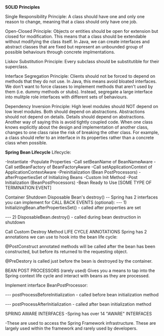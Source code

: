 **SOLID Principles**

Single Responsibility Principle: A class should have one and only one reason to change, meaning that a class should only have one job.

Open-Closed Principle: Objects or entities should be open for extension but closed for modification. This means that a class should be extendable without modifying the class itself. In Java, we can create interfaces and abstract classes that are fixed but represent an unbounded group of possible behaviours through concrete implmentations.

Liskov Substitution Principle: Every subclass should be substitutible for their superclass.

Interface Segregation Principle: Clients should not be forced to depend on methods that they do not use. In Java, this means avoid bloated interfaces. We don't want to force classes to implement methods that aren't used by them (i.e. dummy methods or stubs). Instead, segregate a large interface into mulitple role interfaces with different sets of behaviours.

Dependency Inversion Principle: High level modules should NOT depend on low level modules. Both should depend on abstractions. Abstractions should not depend on details. Details should depend on abstractions. Another way of saying this is avoid tightly coupled code. When one class knows explicitly about the design and implementation of another class, changes to one class raise the risk of breaking the other class. For example, a class should refer to an interface in its properties rather than a concrete class when possible.

**Spring Bean Lifecycle**
Lifecycle:

-Instantiate
-Populate Properties
-Call setBeanName of BeanNameAware
-Call setBeanFactory of BeanFactoryAware
-Call setApplicationContext of ApplicationContextAware
-Preinitialization (Bean PostProcessors)
-afterPropertiesSet of Initializing Beans
-Custom Init Method
-Post Initialization (BeanPostProcessors)
-Bean Ready to Use
[SOME TYPE OF TERMINATION EVENT]

Container Shutdown
Disposable Bean's destroy() -- Spring has 2 interfaces you can implement for CALL BACK EVENTS (optional):
--- 1) InitializingBean.afterPropertiesSet() - called after properties are set

--- 2) DisposableBean.destroy() - called during bean destruction in shutdown

Call Custom Destroy Method
LIFE CYCLE ANNOTATIONS
Spring has 2 annotations we can use to hook into the bean life cycle:

@PostConstruct annotated methods will be called after the bean has been constructed, but before its returned to the requesting object.

@PreDestory is called just before the bean is destroyed by the container.

BEAN POST PROCESSORS (rarely used)
Gives you a means to tap into the Spring context life cycle and interact with beans as they are processed.

Implement interface BeanPostProcessor:

--- postProcessBeforeInitialization - called before bean initialization method

--- postProcessAfterInitialization - called after bean initialization method

SPRING AWARE INTERFACES
-Spring has over 14 "AWARE" INTERFACES

-These are used to access the Spring Framework infrastructure. These are largely used within the framework and rarely used by developers.
